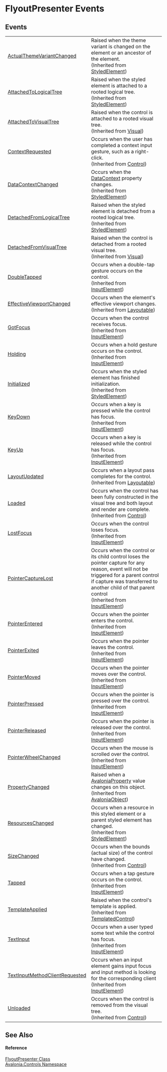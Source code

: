 # FlyoutPresenter Events




## Events
<table>
<tr>
<td><a href="E_Avalonia_StyledElement_ActualThemeVariantChanged">ActualThemeVariantChanged</a></td>
<td>Raised when the theme variant is changed on the element or an ancestor of the element.<br />(Inherited from <a href="T_Avalonia_StyledElement">StyledElement</a>)</td>
</tr>
<tr>
<td><a href="E_Avalonia_StyledElement_AttachedToLogicalTree">AttachedToLogicalTree</a></td>
<td>Raised when the styled element is attached to a rooted logical tree.<br />(Inherited from <a href="T_Avalonia_StyledElement">StyledElement</a>)</td>
</tr>
<tr>
<td><a href="E_Avalonia_Visual_AttachedToVisualTree">AttachedToVisualTree</a></td>
<td>Raised when the control is attached to a rooted visual tree.<br />(Inherited from <a href="T_Avalonia_Visual">Visual</a>)</td>
</tr>
<tr>
<td><a href="E_Avalonia_Controls_Control_ContextRequested">ContextRequested</a></td>
<td>Occurs when the user has completed a context input gesture, such as a right-click.<br />(Inherited from <a href="T_Avalonia_Controls_Control">Control</a>)</td>
</tr>
<tr>
<td><a href="E_Avalonia_StyledElement_DataContextChanged">DataContextChanged</a></td>
<td>Occurs when the <a href="P_Avalonia_StyledElement_DataContext">DataContext</a> property changes.<br />(Inherited from <a href="T_Avalonia_StyledElement">StyledElement</a>)</td>
</tr>
<tr>
<td><a href="E_Avalonia_StyledElement_DetachedFromLogicalTree">DetachedFromLogicalTree</a></td>
<td>Raised when the styled element is detached from a rooted logical tree.<br />(Inherited from <a href="T_Avalonia_StyledElement">StyledElement</a>)</td>
</tr>
<tr>
<td><a href="E_Avalonia_Visual_DetachedFromVisualTree">DetachedFromVisualTree</a></td>
<td>Raised when the control is detached from a rooted visual tree.<br />(Inherited from <a href="T_Avalonia_Visual">Visual</a>)</td>
</tr>
<tr>
<td><a href="E_Avalonia_Input_InputElement_DoubleTapped">DoubleTapped</a></td>
<td>Occurs when a double-tap gesture occurs on the control.<br />(Inherited from <a href="T_Avalonia_Input_InputElement">InputElement</a>)</td>
</tr>
<tr>
<td><a href="E_Avalonia_Layout_Layoutable_EffectiveViewportChanged">EffectiveViewportChanged</a></td>
<td>Occurs when the element's effective viewport changes.<br />(Inherited from <a href="T_Avalonia_Layout_Layoutable">Layoutable</a>)</td>
</tr>
<tr>
<td><a href="E_Avalonia_Input_InputElement_GotFocus">GotFocus</a></td>
<td>Occurs when the control receives focus.<br />(Inherited from <a href="T_Avalonia_Input_InputElement">InputElement</a>)</td>
</tr>
<tr>
<td><a href="E_Avalonia_Input_InputElement_Holding">Holding</a></td>
<td>Occurs when a hold gesture occurs on the control.<br />(Inherited from <a href="T_Avalonia_Input_InputElement">InputElement</a>)</td>
</tr>
<tr>
<td><a href="E_Avalonia_StyledElement_Initialized">Initialized</a></td>
<td>Occurs when the styled element has finished initialization.<br />(Inherited from <a href="T_Avalonia_StyledElement">StyledElement</a>)</td>
</tr>
<tr>
<td><a href="E_Avalonia_Input_InputElement_KeyDown">KeyDown</a></td>
<td>Occurs when a key is pressed while the control has focus.<br />(Inherited from <a href="T_Avalonia_Input_InputElement">InputElement</a>)</td>
</tr>
<tr>
<td><a href="E_Avalonia_Input_InputElement_KeyUp">KeyUp</a></td>
<td>Occurs when a key is released while the control has focus.<br />(Inherited from <a href="T_Avalonia_Input_InputElement">InputElement</a>)</td>
</tr>
<tr>
<td><a href="E_Avalonia_Layout_Layoutable_LayoutUpdated">LayoutUpdated</a></td>
<td>Occurs when a layout pass completes for the control.<br />(Inherited from <a href="T_Avalonia_Layout_Layoutable">Layoutable</a>)</td>
</tr>
<tr>
<td><a href="E_Avalonia_Controls_Control_Loaded">Loaded</a></td>
<td>Occurs when the control has been fully constructed in the visual tree and both layout and render are complete.<br />(Inherited from <a href="T_Avalonia_Controls_Control">Control</a>)</td>
</tr>
<tr>
<td><a href="E_Avalonia_Input_InputElement_LostFocus">LostFocus</a></td>
<td>Occurs when the control loses focus.<br />(Inherited from <a href="T_Avalonia_Input_InputElement">InputElement</a>)</td>
</tr>
<tr>
<td><a href="E_Avalonia_Input_InputElement_PointerCaptureLost">PointerCaptureLost</a></td>
<td>Occurs when the control or its child control loses the pointer capture for any reason, event will not be triggered for a parent control if capture was transferred to another child of that parent control<br />(Inherited from <a href="T_Avalonia_Input_InputElement">InputElement</a>)</td>
</tr>
<tr>
<td><a href="E_Avalonia_Input_InputElement_PointerEntered">PointerEntered</a></td>
<td>Occurs when the pointer enters the control.<br />(Inherited from <a href="T_Avalonia_Input_InputElement">InputElement</a>)</td>
</tr>
<tr>
<td><a href="E_Avalonia_Input_InputElement_PointerExited">PointerExited</a></td>
<td>Occurs when the pointer leaves the control.<br />(Inherited from <a href="T_Avalonia_Input_InputElement">InputElement</a>)</td>
</tr>
<tr>
<td><a href="E_Avalonia_Input_InputElement_PointerMoved">PointerMoved</a></td>
<td>Occurs when the pointer moves over the control.<br />(Inherited from <a href="T_Avalonia_Input_InputElement">InputElement</a>)</td>
</tr>
<tr>
<td><a href="E_Avalonia_Input_InputElement_PointerPressed">PointerPressed</a></td>
<td>Occurs when the pointer is pressed over the control.<br />(Inherited from <a href="T_Avalonia_Input_InputElement">InputElement</a>)</td>
</tr>
<tr>
<td><a href="E_Avalonia_Input_InputElement_PointerReleased">PointerReleased</a></td>
<td>Occurs when the pointer is released over the control.<br />(Inherited from <a href="T_Avalonia_Input_InputElement">InputElement</a>)</td>
</tr>
<tr>
<td><a href="E_Avalonia_Input_InputElement_PointerWheelChanged">PointerWheelChanged</a></td>
<td>Occurs when the mouse is scrolled over the control.<br />(Inherited from <a href="T_Avalonia_Input_InputElement">InputElement</a>)</td>
</tr>
<tr>
<td><a href="E_Avalonia_AvaloniaObject_PropertyChanged">PropertyChanged</a></td>
<td>Raised when a <a href="T_Avalonia_AvaloniaProperty">AvaloniaProperty</a> value changes on this object.<br />(Inherited from <a href="T_Avalonia_AvaloniaObject">AvaloniaObject</a>)</td>
</tr>
<tr>
<td><a href="E_Avalonia_StyledElement_ResourcesChanged">ResourcesChanged</a></td>
<td>Occurs when a resource in this styled element or a parent styled element has changed.<br />(Inherited from <a href="T_Avalonia_StyledElement">StyledElement</a>)</td>
</tr>
<tr>
<td><a href="E_Avalonia_Controls_Control_SizeChanged">SizeChanged</a></td>
<td>Occurs when the bounds (actual size) of the control have changed.<br />(Inherited from <a href="T_Avalonia_Controls_Control">Control</a>)</td>
</tr>
<tr>
<td><a href="E_Avalonia_Input_InputElement_Tapped">Tapped</a></td>
<td>Occurs when a tap gesture occurs on the control.<br />(Inherited from <a href="T_Avalonia_Input_InputElement">InputElement</a>)</td>
</tr>
<tr>
<td><a href="E_Avalonia_Controls_Primitives_TemplatedControl_TemplateApplied">TemplateApplied</a></td>
<td>Raised when the control's template is applied.<br />(Inherited from <a href="T_Avalonia_Controls_Primitives_TemplatedControl">TemplatedControl</a>)</td>
</tr>
<tr>
<td><a href="E_Avalonia_Input_InputElement_TextInput">TextInput</a></td>
<td>Occurs when a user typed some text while the control has focus.<br />(Inherited from <a href="T_Avalonia_Input_InputElement">InputElement</a>)</td>
</tr>
<tr>
<td><a href="E_Avalonia_Input_InputElement_TextInputMethodClientRequested">TextInputMethodClientRequested</a></td>
<td>Occurs when an input element gains input focus and input method is looking for the corresponding client<br />(Inherited from <a href="T_Avalonia_Input_InputElement">InputElement</a>)</td>
</tr>
<tr>
<td><a href="E_Avalonia_Controls_Control_Unloaded">Unloaded</a></td>
<td>Occurs when the control is removed from the visual tree.<br />(Inherited from <a href="T_Avalonia_Controls_Control">Control</a>)</td>
</tr>
</table>

## See Also


#### Reference
<a href="T_Avalonia_Controls_FlyoutPresenter">FlyoutPresenter Class</a>  
<a href="N_Avalonia_Controls">Avalonia.Controls Namespace</a>  
